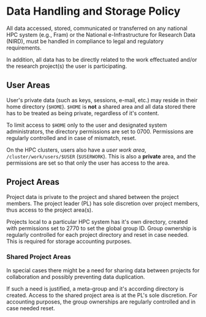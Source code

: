 # Data Handling and Storage Policy

All data accessed, stored, communicated or transferred on any national HPC
system (e.g., Fram) or the National e-Infrastructure for Research Data (NIRD),
must be handled in compliance to legal and regulatory requirements.

In addition, all data has to be directly related to the work effectuated and/or
the research project(s) the user is participating.


## User Areas

User's private data (such as keys, sessions, e-mail, etc.) may reside in their
home directory (`$HOME`).
`$HOME` is **not** a shared area and all data stored there has to be treated as
being private, regardless of it's content.

To limit access to `$HOME` only to the user and designated system administrators,
the directory permissions are set to 0700.
Permissions are regularly controlled and in case of mismatch, reset.

On the HPC clusters, users also have a *user work area*,
`/cluster/work/users/$USER` (`$USERWORK`).  This is also a **private**
area, and the permissions are set so that only the user has access to
the area.


## Project Areas

Project data is private to the project and shared between the project members.
The project leader (PL) has sole discretion over project members, thus access
to the project area(s).

Projects local to a particular HPC system has it's own directory, created with
permissions set to 2770 to set the global group ID.
Group ownership is regularly controlled for each project directory and reset in
case needed. This is required for storage accounting purposes.


### Shared Project Areas

In special cases there might be a need for sharing data between projects for
collaboration and possibly preventing data duplication.

If such a need is justified, a meta-group and it's according directory is
created.  Access to the shared project area is at the PL's sole discretion.
For accounting purposes, the group ownerships are regularly controlled and
in case needed reset.
